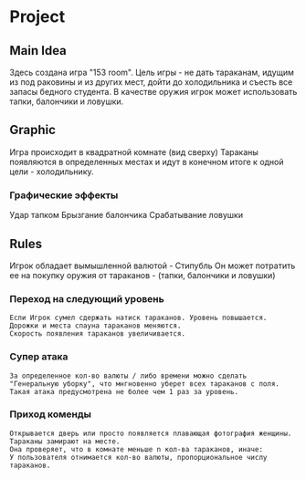 # Project

## Main Idea
Здесь создана игра "153 room". 
Цель игры - не дать тараканам, идущим из под раковины и из других мест, 
дойти до холодильника и съесть все запасы бедного студента. 
В качестве оружия игрок может использовать тапки, балончики и ловушки.



## Graphic

Игра происходит в квадратной комнате (вид сверху)
Тараканы появляются в определенных местах и идут в конечном итоге к одной цели - холодильнику.

### Графические эффекты

  Удар тапком
  Брызгание балончика
  Срабатывание ловушки

## Rules

  Игрок обладает вымышленной валютой - Стипубль
  Он может потратить ее на покупку оружия от тараканов - (тапки, балончики и ловушки)
  
  ### Переход на следующий уровень
    Если Игрок сумел сдержать натиск тараканов. Уровень повышается. 
    Дорожки и места спауна тараканов меняются.
    Скорость появления тараканов увеличивается.
  
  ### Супер атака
    За определенное кол-во валюты / либо времени можно сделать "Генеральную уборку", что мнгновенно уберет всех тараканов с поля.
    Такая атака предусмотрена не более чем 1 раз за уровень.

  ### Приход коменды
    Открывается дверь или просто появляется плавающая фотография женщины. 
    Тараканы замирают на месте.
    Она проверяет, что в комнате меньше n кол-ва тараканов, иначе:
    У пользователя отнимается кол-во валюты, пропорциональное числу тараканов.
    
      
  
  
